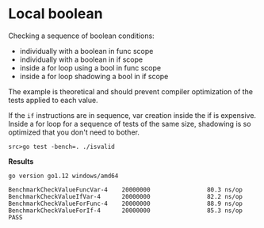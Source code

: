 # Local boolean

Checking a sequence of boolean conditions:
- individually with a boolean in func scope
- individually with a boolean in if scope
- inside a for loop using a bool in func scope
- inside a for loop shadowing a bool in if scope

The example is theoretical and should prevent compiler optimization of the tests applied to each value.

If the `if` instructions are in sequence, var creation inside the if is expensive.
Inside a for loop for a sequence of tests of the same size, shadowing is so optimized that
you don't need to bother.


`src>go test -bench=. ./isvalid` 

**Results**

```
go version go1.12 windows/amd64

BenchmarkCheckValueFuncVar-4    20000000                80.3 ns/op
BenchmarkCheckValueIfVar-4      20000000                82.2 ns/op
BenchmarkCheckValueForFunc-4    20000000                88.9 ns/op
BenchmarkCheckValueForIf-4      20000000                85.3 ns/op
PASS
```
 
 